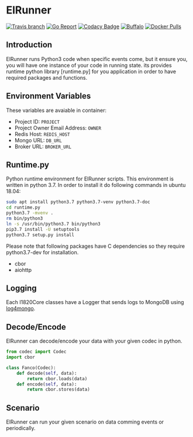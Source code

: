 # ElRunner
[![Travis branch](https://img.shields.io/travis/com/I1820/ElRunner/master.svg?style=flat-square)](https://travis-ci.com/I1820/ElRunner)
[![Go Report](https://goreportcard.com/badge/github.com/I1820/ElRunner?style=flat-square)](https://goreportcard.com/report/github.com/I1820/ElRunner)
[![Codacy Badge](https://api.codacy.com/project/badge/Grade/eada226f7b04403380cb7dc8dd517e5b)](https://www.codacy.com/app/i1820/ElRunner?utm_source=github.com&amp;utm_medium=referral&amp;utm_content=I1820/ElRunner&amp;utm_campaign=Badge_Grade)
[![Buffalo](https://img.shields.io/badge/powered%20by-buffalo-blue.svg?style=flat-square)](http://gobuffalo.io)
[![Docker Pulls](https://img.shields.io/docker/pulls/i1820/elrunner.svg?style=flat-square)]()

## Introduction

ElRunner runs Python3 code when specific events come, but it ensure you, you will have one instance of your code in running state.
its provides runtime python library [runtime.py] for you application in order to have required packages and functions.

## Environment Variables

These variables are avaiable in container:

- Project ID: `PROJECT`
- Project Owner Email Address: `OWNER`
- Redis Host: `REDIS_HOST`
- Mongo URL: `DB_URL`
- Broker URL: `BROKER_URL`

## Runtime.py
Python runtime environment for ElRunner scripts. This environment is written in python 3.7. In order to install
it do following commands in ubuntu 18.04:

```sh
sudo apt install python3.7 python3.7-venv python3.7-doc
cd runtime.py
python3.7 -mvenv .
rm bin/python3
ln -s /usr/bin/python3.7 bin/python3
pip3.7 install -U setuptools
python3.7 setup.py install
```

Please note that following packages have C dependencies so they require python3.7-dev for installation.

- cbor
- aiohttp

## Logging
Each I1820Core classes have a Logger that sends logs to MongoDB using [log4mongo](https://pypi.org/project/log4mongo/).

## Decode/Encode

ElRunner can decode/encode your data with your given codec in python.

```python
from codec import Codec
import cbor

class Fanco(Codec):
    def decode(self, data):
        return cbor.loads(data)
    def encode(self, data):
        return cbor.stores(data)
```

## Scenario

ElRunner can run your given scenario on data comming events or periodically.
